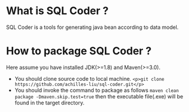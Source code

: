 # What is SQL Coder ?
SQL Coder is a tools for generating java bean according to data model.
# How to package SQL Coder ?
Here assume you have installed JDK(>=1.8) and Maven(>=3.0).
* You should clone source code to local machine.
`<p>git clone https://github.com/achilles-liu/sql-coder.git</p>`
* You should invoke the command to package as follows
`maven clean package -Dmaven.skip.test=true`
then the executable file(.exe) will be found in the target directory.
